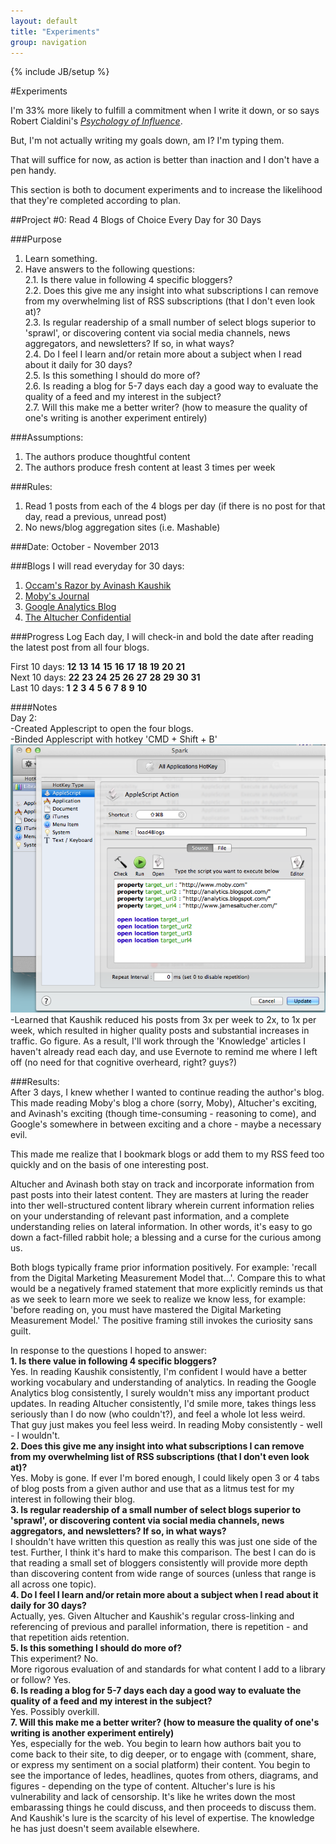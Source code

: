 ```yaml
---
layout: default
title: "Experiments"
group: navigation
---
```

{% include JB/setup %}

#Experiments

I'm 33% more likely to fulfill a commitment when I write it down, or so says Robert Cialdini's [_Psychology of Influence_](http://www.amazon.com/Influence-Psychology-Persuasion-Business-Essentials/dp/006124189X). 

But, I'm not actually writing my goals down, am I? I'm typing them.  

That will suffice for now, as action is better than inaction and I don't have a pen handy.  

This section is both to document experiments and to increase the likelihood that they're completed according to plan.  

##Project #0: Read 4 Blogs of Choice Every Day for 30 Days  

###Purpose
1. Learn something.  
2. Have answers to the following questions:  
    2.1. Is there value in following 4 specific bloggers?  
    2.2. Does this give me any insight into what subscriptions I can remove from my overwhelming list of RSS subscriptions (that I don't even look at)?  
    2.3. Is regular readership of a small number of select blogs superior to 'sprawl', or discovering content via social media channels, news aggregators, and newsletters? If so, in what ways?  
    2.4. Do I feel I learn and/or retain more about a subject when I read about it daily for 30 days?  
    2.5. Is this something I should do more of?  
    2.6. Is reading a blog for 5-7 days each day a good way to evaluate the quality of a feed and my interest in the subject?  
    2.7. Will this make me a better writer?  (how to measure the quality of one's writing is another experiment entirely)  

###Assumptions:
1. The authors produce thoughtful content  
2. The authors produce fresh content at least 3 times per week  

###Rules:
1. Read 1 posts from each of the 4 blogs per day (if there is no post for that day, read a previous, unread post)
2. No news/blog aggregation sites  (i.e. Mashable)  

###Date: October - November 2013  

###Blogs I will read everyday for 30 days:  
1. [Occam's Razor by Avinash Kaushik](http://www.kaushik.net/avinash/)
2. [Moby's Journal](http://www.moby.com/journal)
3. [Google Analytics Blog](http://analytics.blogspot.com/)
4. [The Altucher Confidential](http://www.jamesaltucher.com/)

###Progress Log
Each day, I will check-in and bold the date after reading the latest post from all four blogs.  

First 10 days: **12** **13** **14** **15** **16** **17** **18** **19** **20** **21**  
Next 10 days: **22** **23** **24** **25** **26** **27** **28** **29** **30** **31**  
Last 10 days: **1** **2** **3** **4** **5** **6** **7** **8** **9** **10**  

####Notes  
Day 2:  
-Created Applescript to open the four blogs.  
-Binded Applescript with hotkey 'CMD + Shift + B'  
![Open Four Blogs Script](/assets/images/script-open-blogs.png)
-Learned that Kaushik reduced his posts from 3x per week to 2x, to 1x per week, which resulted in higher quality posts and substantial increases in traffic. Go figure. As a result, I'll work through the 'Knowledge' articles I haven't already read each day, and use Evernote to remind me where I left off (no need for that cognitive overheard, right? guys?)  

###Results:  
After 3 days, I knew whether I wanted to continue reading the author's blog. This made reading Moby's blog a chore (sorry, Moby), Altucher's exciting, and Avinash's exciting (though time-consuming - reasoning to come), and Google's somewhere in between exciting and a chore - maybe a necessary evil.  


This made me realize that I bookmark blogs or add them to my RSS feed too quickly and on the basis of one interesting post.

Altucher and Avinash both stay on track and incorporate information from past posts into their latest content. They are masters at luring the reader into ther well-structured content library wherein current information relies on your understanding of relevant past information, and a complete understanding relies on lateral information. In other words, it's easy to go down a fact-filled rabbit hole; a blessing and a curse for the curious among us.

Both blogs typically frame prior information positively. For example: 'recall from the Digital Marketing Measurement Model that...'. Compare this to what would be a negatively framed statement that more explicitly reminds us that as we seek to learn more we seek to realize we know less, for example: 'before reading on, you must have mastered the Digital Marketing Measurement Model.' The positive framing still invokes the curiosity sans guilt. 

In response to the questions I hoped to answer:    
**1. Is there value in following 4 specific bloggers?**    
Yes. In reading Kaushik consistently, I'm confident I would have a better working vocabulary and understanding of analytics. In reading the Google Analytics blog consistently, I surely wouldn't miss any important product updates. In reading Altucher consistently, I'd smile more, takes things less seriously than I do now (who couldn't?), and feel a whole lot less weird. That guy just makes you feel less weird. In reading Moby consistently - well - I wouldn't.  
**2. Does this give me any insight into what subscriptions I can remove from my overwhelming list of RSS subscriptions (that I don't even look at)?**    
Yes. Moby is gone. If ever I'm bored enough, I could likely open 3 or 4 tabs of blog posts from a given author and use that as a litmus test for my interest in following their blog.  
**3. Is regular readership of a small number of select blogs superior to 'sprawl', or discovering content via social media channels, news aggregators, and newsletters? If so, in what ways?**    
I shouldn't have written this question as really this was just one side of the test. Further, I think it's hard to make this comparison. The best I can do is that reading a small set of bloggers consistently will provide more depth than discovering content from wide range of sources (unless that range is all across one topic).  
**4. Do I feel I learn and/or retain more about a subject when I read about it daily for 30 days?**    
Actually, yes. Given Altucher and Kaushik's regular cross-linking and referencing of previous and parallel information, there is repetition - and that repetition aids retention.  
**5. Is this something I should do more of?**    
This experiment? No.  
More rigorous evaluation of and standards for what content I add to a library or follow? Yes.  
**6. Is reading a blog for 5-7 days each day a good way to evaluate the quality of a feed and my interest in the subject?**    
Yes. Possibly overkill.  
**7. Will this make me a better writer? (how to measure the quality of one's writing is another experiment entirely)**    
Yes, especially for the web. You begin to learn how authors bait you to come back to their site, to dig deeper, or to engage with (comment, share, or express my sentiment on a social platform) their content. You begin to see the importance of ledes, headlines, quotes from others, diagrams, and figures - depending on the type of content. Altucher's lure is his vulnerability and lack of censorship. It's like he writes down the most embarassing things he could discuss, and then proceeds to discuss them. And Kaushik's lure is the scarcity of his level of expertise. The knowledge he has just doesn't seem available elsewhere.  

<a href="https://plus.google.com/+VincentBarr0?rel=author"></a>